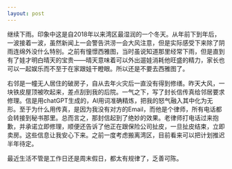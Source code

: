 ```yaml
---
layout: post
---
```


继续下雨。印象中这是自2018年以来湾区最湿润的一个冬天。从年前下到年后，一波接着一波，虽然新闻上一会警告洪涝一会大风注意，但是实际感受下来除了阴雨连绵外没什么特别。之前有憧憬西雅图，当时虽说知道那里经常下雨，但是直到有了娃才明白晴天的宝贵——晴天意味着可以外出遛娃消耗他旺盛的精力，家长也可以一起娱乐而不至于在家跟娃干瞪眼。所以还是不要去西雅图了。

右邻是一幢无人居住的破房子，自从去年火灾后一直没有得到修缮。昨天大风，一块铁皮屋顶被吹起来，差点刮到我的后院。一气之下，写了封长信传真给邻居要求修理。信是用chatGPT生成的，AI用词准确精炼，把我的怒气融入其中化为无形。至于为什么用传真，是因为我没有对方的Email，而他是个律师，所有电话都会转接到秘书那里。总而言之，那封信起到了绝妙的效果。老律师打电话过来抱歉，并承诺立即修理，顺便还告诉了他正在跟保险公司扯皮，一旦扯皮结束，立即卖房。这些信息让我安心下来。之前一度考虑搬离湾区，目前看来可以把计划推迟半年待定。

最近生活不管是工作日还是周末假日，都太有规律了，乏善可陈。
